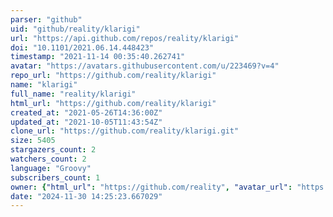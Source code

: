 ```yaml
---
parser: "github"
uid: "github/reality/klarigi"
url: "https://api.github.com/repos/reality/klarigi"
doi: "10.1101/2021.06.14.448423"
timestamp: "2021-11-14 00:35:40.262741"
avatar: "https://avatars.githubusercontent.com/u/223469?v=4"
repo_url: "https://github.com/reality/klarigi"
name: "klarigi"
full_name: "reality/klarigi"
html_url: "https://github.com/reality/klarigi"
created_at: "2021-05-26T14:36:00Z"
updated_at: "2021-10-05T11:43:54Z"
clone_url: "https://github.com/reality/klarigi.git"
size: 5405
stargazers_count: 2
watchers_count: 2
language: "Groovy"
subscribers_count: 1
owner: {"html_url": "https://github.com/reality", "avatar_url": "https://avatars.githubusercontent.com/u/223469?v=4", "login": "reality", "type": "User"}
date: "2024-11-30 14:25:23.667029"
---
```

